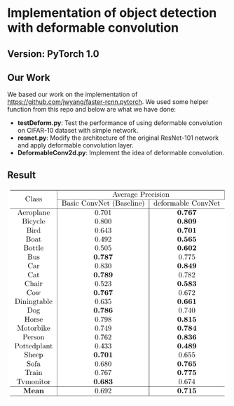 # Implementation of object detection with deformable convolution


## Version: PyTorch 1.0

## Our Work
We based our work on the implementation of https://github.com/jwyang/faster-rcnn.pytorch. We used some helper function from this repo and below are what we have done:

* **testDeform.py**: Test the performance of using deformable convolution on CIFAR-10 dataset with simple network. 
* **resnet.py**: Modify the architecture of the original ResNet-101 network and apply deformable convolution layer.
* **DeformableConv2d.py**: Implement the idea of deformable convolution.
## Result
![alt text](https://raw.githubusercontent.com/findoctor/Object-detection/master/Result)





